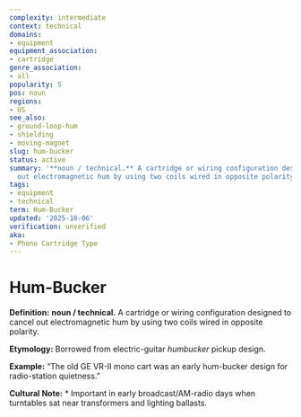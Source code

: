 ```yaml
---
complexity: intermediate
context: technical
domains:
- equipment
equipment_association:
- cartridge
genre_association:
- all
popularity: 5
pos: noun
regions:
- US
see_also:
- ground-loop-hum
- shielding
- moving-magnet
slug: hum-bucker
status: active
summary: '**noun / technical.** A cartridge or wiring configuration designed to cancel
  out electromagnetic hum by using two coils wired in opposite polarity.'
tags:
- equipment
- technical
term: Hum-Bucker
updated: '2025-10-06'
verification: unverified
aka:
- Phono Cartridge Type
---
```


# Hum-Bucker

**Definition:** **noun / technical.** A cartridge or wiring configuration designed to cancel out electromagnetic hum by using two coils wired in opposite polarity.

**Etymology:** Borrowed from electric-guitar *humbucker* pickup design.

**Example:** “The old GE VR-II mono cart was an early hum-bucker design for radio-station quietness.”

**Cultural Note:** * Important in early broadcast/AM-radio days when turntables sat near transformers and lighting ballasts.

